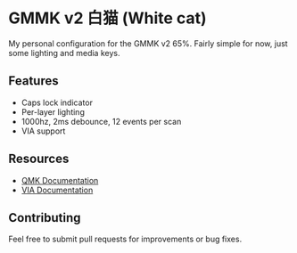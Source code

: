 # GMMK v2 白猫 (White cat)

My personal configuration for the GMMK v2 65%. Fairly simple for now, just some lighting and media keys.


## Features

- Caps lock indicator
- Per-layer lighting
- 1000hz, 2ms debounce, 12 events per scan
- VIA support


## Resources

- [QMK Documentation](https://docs.qmk.fm/)
- [VIA Documentation](https://www.caniusevia.com/docs/specification)


## Contributing

Feel free to submit pull requests for improvements or bug fixes.
